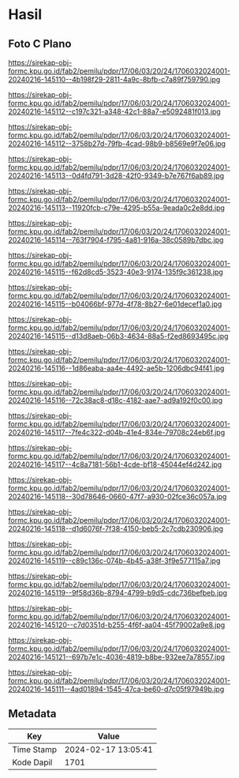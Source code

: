 # Hasil

## Foto C Plano

https://sirekap-obj-formc.kpu.go.id/fab2/pemilu/pdpr/17/06/03/20/24/1706032024001-20240216-145110--4b198f29-2811-4a9c-8bfb-c7a89f759790.jpg

https://sirekap-obj-formc.kpu.go.id/fab2/pemilu/pdpr/17/06/03/20/24/1706032024001-20240216-145112--c197c321-a348-42c1-88a7-e5092481f013.jpg

https://sirekap-obj-formc.kpu.go.id/fab2/pemilu/pdpr/17/06/03/20/24/1706032024001-20240216-145112--3758b27d-79fb-4cad-98b9-b8569e9f7e06.jpg

https://sirekap-obj-formc.kpu.go.id/fab2/pemilu/pdpr/17/06/03/20/24/1706032024001-20240216-145113--0d4fd791-3d28-42f0-9349-b7e767f6ab89.jpg

https://sirekap-obj-formc.kpu.go.id/fab2/pemilu/pdpr/17/06/03/20/24/1706032024001-20240216-145113--11920fcb-c79e-4295-b55a-9eada0c2e8dd.jpg

https://sirekap-obj-formc.kpu.go.id/fab2/pemilu/pdpr/17/06/03/20/24/1706032024001-20240216-145114--763f7904-f795-4a81-916a-38c0589b7dbc.jpg

https://sirekap-obj-formc.kpu.go.id/fab2/pemilu/pdpr/17/06/03/20/24/1706032024001-20240216-145115--f62d8cd5-3523-40e3-9174-135f9c361238.jpg

https://sirekap-obj-formc.kpu.go.id/fab2/pemilu/pdpr/17/06/03/20/24/1706032024001-20240216-145115--b04066bf-977d-4f78-8b27-6e01decef1a0.jpg

https://sirekap-obj-formc.kpu.go.id/fab2/pemilu/pdpr/17/06/03/20/24/1706032024001-20240216-145115--d13d8aeb-06b3-4634-88a5-f2ed8693495c.jpg

https://sirekap-obj-formc.kpu.go.id/fab2/pemilu/pdpr/17/06/03/20/24/1706032024001-20240216-145116--1d86eaba-aa4e-4492-ae5b-1206dbc94f41.jpg

https://sirekap-obj-formc.kpu.go.id/fab2/pemilu/pdpr/17/06/03/20/24/1706032024001-20240216-145116--72c38ac8-d18c-4182-aae7-ad9a192f0c00.jpg

https://sirekap-obj-formc.kpu.go.id/fab2/pemilu/pdpr/17/06/03/20/24/1706032024001-20240216-145117--7fe4c322-d04b-41e4-834e-79708c24eb6f.jpg

https://sirekap-obj-formc.kpu.go.id/fab2/pemilu/pdpr/17/06/03/20/24/1706032024001-20240216-145117--4c8a7181-56b1-4cde-bf18-45044ef4d242.jpg

https://sirekap-obj-formc.kpu.go.id/fab2/pemilu/pdpr/17/06/03/20/24/1706032024001-20240216-145118--30d78646-0660-47f7-a930-02fce36c057a.jpg

https://sirekap-obj-formc.kpu.go.id/fab2/pemilu/pdpr/17/06/03/20/24/1706032024001-20240216-145118--d1d6076f-7f38-4150-beb5-2c7cdb230906.jpg

https://sirekap-obj-formc.kpu.go.id/fab2/pemilu/pdpr/17/06/03/20/24/1706032024001-20240216-145119--c89c136c-074b-4b45-a38f-3f9e577115a7.jpg

https://sirekap-obj-formc.kpu.go.id/fab2/pemilu/pdpr/17/06/03/20/24/1706032024001-20240216-145119--9f58d36b-8794-4799-b9d5-cdc736befbeb.jpg

https://sirekap-obj-formc.kpu.go.id/fab2/pemilu/pdpr/17/06/03/20/24/1706032024001-20240216-145120--c7d0351d-b255-4f6f-aa04-45f79002a9e8.jpg

https://sirekap-obj-formc.kpu.go.id/fab2/pemilu/pdpr/17/06/03/20/24/1706032024001-20240216-145121--697b7e1c-4036-4819-b8be-932ee7a78557.jpg

https://sirekap-obj-formc.kpu.go.id/fab2/pemilu/pdpr/17/06/03/20/24/1706032024001-20240216-145111--4ad01894-1545-47ca-be60-d7c05f97949b.jpg


## Metadata

| Key        | Value               |
| ---------- | ------------------- |
| Time Stamp | 2024-02-17 13:05:41 |
| Kode Dapil | 1701                |



